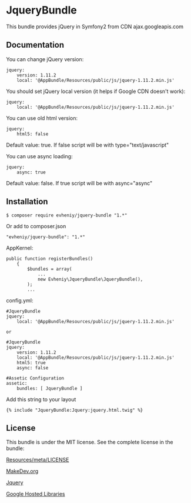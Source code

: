JqueryBundle
=================

This bundle provides jQuery in Symfony2 from CDN ajax.googleapis.com

Documentation
-------------

You can change jQuery version:

    jquery:
        version: 1.11.2
        local: '@AppBundle/Resources/public/js/jquery-1.11.2.min.js'

You should set jQuery local version (it helps if Google CDN doesn't work):

    jquery:
        local: '@AppBundle/Resources/public/js/jquery-1.11.2.min.js'

You can use old html version:

    jquery:
        html5: false

Default value: true. If false script will be with type="text/javascript"

You can use async loading:

    jquery:
        async: true

Default value: false. If true script will be with async="async"

Installation
------------

    $ composer require evheniy/jquery-bundle "1.*"

Or add to composer.json

    "evheniy/jquery-bundle": "1.*"

AppKernel:

    public function registerBundles()
        {
            $bundles = array(
                ...
                new Evheniy\JqueryBundle\JqueryBundle(),
            );
            ...

config.yml:

    #JqueryBundle
    jquery:
        local: '@AppBundle/Resources/public/js/jquery-1.11.2.min.js'

    or

    #JqueryBundle
    jquery:
        version: 1.11.2
        local: '@AppBundle/Resources/public/js/jquery-1.11.2.min.js'
        html5: true
        async: false

    #Assetic Configuration
    assetic:
        bundles: [ JqueryBundle ]

Add this string to your layout

    {% include "JqueryBundle:Jquery:jquery.html.twig" %}

License
-------

This bundle is under the MIT license. See the complete license in the bundle:

[Resources/meta/LICENSE][4]

[MakeDev.org][1]

[Jquery][2]

[Google Hosted Libraries][3]

[1]:  http://makedev.org/articles/symfony/bundles/jquery_bundle.html
[2]:  https://jquery.com/
[3]:  https://developers.google.com/speed/libraries/devguide#jquery
[4]:  https://github.com/evheniy/JqueryBundle/blob/master/Resources/meta/LICENSE
